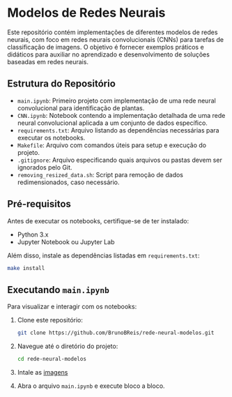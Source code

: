 # Modelos de Redes Neurais

Este repositório contém implementações de diferentes modelos de redes neurais, com foco em redes neurais convolucionais (CNNs) para tarefas de classificação de imagens. O objetivo é fornecer exemplos práticos e didáticos para auxiliar no aprendizado e desenvolvimento de soluções baseadas em redes neurais.

## Estrutura do Repositório

- `main.ipynb`: Primeiro projeto com implementação de uma rede neural convolucional para identificação de plantas.
- `CNN.ipynb`: Notebook contendo a implementação detalhada de uma rede neural convolucional aplicada a um conjunto de dados específico.
- `requirements.txt`: Arquivo listando as dependências necessárias para executar os notebooks.
- `Makefile`: Arquivo com comandos úteis para setup e execução do projeto.
- `.gitignore`: Arquivo especificando quais arquivos ou pastas devem ser ignorados pelo Git.
- `removing_resized_data.sh`: Script para remoção de dados redimensionados, caso necessário.

## Pré-requisitos

Antes de executar os notebooks, certifique-se de ter instalado:

- Python 3.x
- Jupyter Notebook ou Jupyter Lab

Além disso, instale as dependências listadas em `requirements.txt`:

```bash
make install
```

## Executando `main.ipynb`

Para visualizar e interagir com os notebooks:

1. Clone este repositório:

   ```bash
   git clone https://github.com/BrunoBReis/rede-neural-modelos.git
   ```

2. Navegue até o diretório do projeto:

   ```bash
   cd rede-neural-modelos
   ```

3. Intale as [imagens](https://vision.eng.au.dk/?download=/data/WeedData/Nonsegmented.zip)

4. Abra o arquivo `main.ipynb` e execute bloco a bloco.
